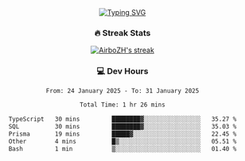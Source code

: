 
<div align="center">
  <a href="https://git.io/typing-svg"><img src="https://readme-typing-svg.demolab.com?font=Fira+Code&size=30&pause=1000&color=33F7F5&center=true&vCenter=true&width=435&lines=Hi+there+%F0%9F%91%8B+I+am+AirboZH+;Welcome+to+my+Github" alt="Typing SVG" /></a>

<h3>🔥 Streak Stats</h3>

<!-- GitHub Readme Streak Stats - https://github.com/DenverCoder1/github-readme-streak-stats -->
<p>
  <a href="https://github.com/DenverCoder1/github-readme-streak-stats">
    <img title="🔥 Get streak stats for your profile at git.io/streak-stats" alt="AirboZH's streak" src="https://streak-stats.demolab.com/?user=AirboZH&theme=monokai-metallian&hide_border=true"/>
  </a>
</p>

<h3>💻 Dev Hours</h3>
<!--START_SECTION:waka-->

```txt
From: 24 January 2025 - To: 31 January 2025

Total Time: 1 hr 26 mins

TypeScript   30 mins         ████████▓░░░░░░░░░░░░░░░░   35.27 %
SQL          30 mins         ████████▓░░░░░░░░░░░░░░░░   35.03 %
Prisma       19 mins         █████▓░░░░░░░░░░░░░░░░░░░   22.45 %
Other        4 mins          █▒░░░░░░░░░░░░░░░░░░░░░░░   05.51 %
Bash         1 min           ▒░░░░░░░░░░░░░░░░░░░░░░░░   01.40 %
```

<!--END_SECTION:waka-->
</div>  
